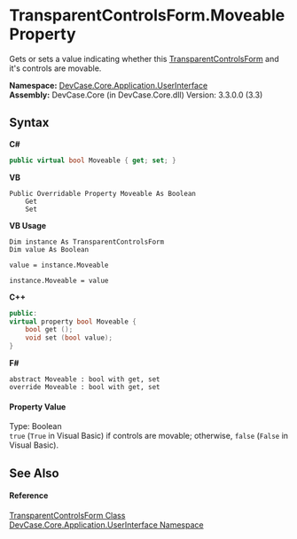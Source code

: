 # TransparentControlsForm.Moveable Property 
 

Gets or sets a value indicating whether this <a href="T_DevCase_Core_Application_UserInterface_TransparentControlsForm">TransparentControlsForm</a> and it's controls are movable.

**Namespace:**&nbsp;<a href="N_DevCase_Core_Application_UserInterface">DevCase.Core.Application.UserInterface</a><br />**Assembly:**&nbsp;DevCase.Core (in DevCase.Core.dll) Version: 3.3.0.0 (3.3)

## Syntax

**C#**<br />
``` C#
public virtual bool Moveable { get; set; }
```

**VB**<br />
``` VB
Public Overridable Property Moveable As Boolean
	Get
	Set
```

**VB Usage**<br />
``` VB Usage
Dim instance As TransparentControlsForm
Dim value As Boolean

value = instance.Moveable

instance.Moveable = value
```

**C++**<br />
``` C++
public:
virtual property bool Moveable {
	bool get ();
	void set (bool value);
}
```

**F#**<br />
``` F#
abstract Moveable : bool with get, set
override Moveable : bool with get, set
```


#### Property Value
Type: Boolean<br />`true` (`True` in Visual Basic) if controls are movable; otherwise, `false` (`False` in Visual Basic).

## See Also


#### Reference
<a href="T_DevCase_Core_Application_UserInterface_TransparentControlsForm">TransparentControlsForm Class</a><br /><a href="N_DevCase_Core_Application_UserInterface">DevCase.Core.Application.UserInterface Namespace</a><br />